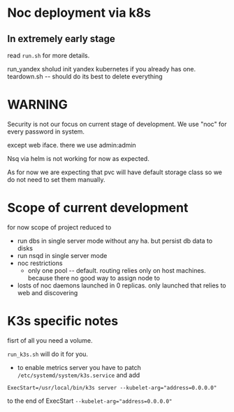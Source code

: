 Noc deployment via k8s
======================

In extremely early stage
------------------------

read `run.sh` for more details.

run_yandex sholud init yandex kubernetes if you already has one.
teardown.sh -- should do its best to delete everything  


WARNING
=======

Security is not our focus on current stage of development. 
We use "noc" for every password in system. 

except web iface. there we use admin:admin

Nsq via helm is not working for now as expected. 

As for now we are expecting that pvc will have default storage class so we do not need to set them manually.

Scope of current development
=============================

for now scope of project reduced to
- run dbs in single server mode without any ha. but persist db data to disks
- run nsqd in single server mode
- noc restrictions
  - only one pool -- default. routing relies only on host machines. because there no good way to assign node to 
- losts of noc daemons launched in 0 replicas. only launched that relies to web and discovering

K3s specific notes
==================

fisrt of all you need a volume.

`run_k3s.sh` will do it for you. 

* to enable metrics server you have to patch 
`/etc/systemd/system/k3s.service`
and add 
```
ExecStart=/usr/local/bin/k3s server --kubelet-arg="address=0.0.0.0"
```
to the end of ExecStart
 `--kubelet-arg="address=0.0.0.0"` 
